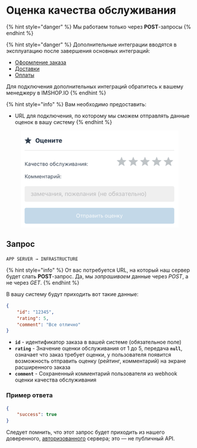 # Оценка качества обслуживания

{% hint style="danger" %}
Мы работаем только через **POST**-запросы
{% endhint %}

{% hint style="danger" %}
Дополнительные интеграции вводятся в эксплуатацию после завершения основных интеграций:

* [Оформление заказа](../../osnovnye-integracii/oformlenie-zakaza.md)
* [Доставки](../../osnovnye-integracii/dostavki.md)
* [Оплаты](../../osnovnye-integracii/oplaty.md)

Для подключения дополнительных интеграций обратитесь к вашему менеджеру в IMSHOP.IO
{% endhint %}

{% hint style="info" %}
Вам необходимо предоставить:

* URL для подключения, по которому мы сможем отправлять данные оценок в вашу систему
{% endhint %}

<figure><img src="../../.gitbook/assets/image (3) (1) (1).png" alt=""><figcaption></figcaption></figure>

## Запрос

`APP SERVER → INFRASTRUCTURE`

{% hint style="info" %}
От вас потребуется URL, на который наш сервер будет слать **POST**-запрос. Да, мы _запрашиваем_ данные через _POST_, а не через _GET_.
{% endhint %}

В вашу систему будут приходить вот такие данные:

```json
{
    "id": "12345",
    "rating": 5,
    "comment": "Все отлично"
}
```

* **`id`** - идентификатор заказа в вашей системе (обязательное поле)
* **`rating`** - Значение оценки обслуживания от 1 до 5, передача **`null`**, означает что заказ требует оценки, у пользователя появится возможность отправить оценку (рейтинг, комментарий) на экране расширенного заказа
* **`comment`** - Сохраненный комментарий пользователя из webhook оценки качества обслуживания

### Пример ответа

```json
{
    "success": true
}
```

Следует помнить, что этот запрос будет приходить из нашего доверенного, [авторизованного](broken-reference) сервера; это — не публичный API.
